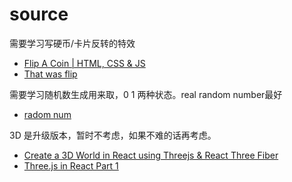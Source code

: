 # source

需要学习写硬币/卡片反转的特效
- [Flip A Coin | HTML, CSS & JS](https://www.youtube.com/watch?v=yXEcd0eGrpw)
- [That was flip ](https://justflipacoin.com/)


需要学习随机数生成用来取，0 1 两种状态。real random number最好 
- [radom num ](https://enlear.academy/simple-random-number-generator-with-react-260e92655b2f)

3D 是升级版本，暂时不考虑，如果不难的话再考虑。
- [Create a 3D World in React using Threejs & React Three Fiber](https://www.section.io/engineering-education/create-a-3d-world-in-react-using-three.js-react-three-fiber/)
- [Three.js in React Part 1](https://designcode.io/react-hooks-handbook-threejs-1)


